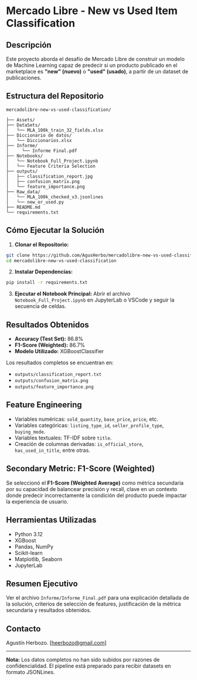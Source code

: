# Mercado Libre - New vs Used Item Classification

## Descripción

Este proyecto aborda el desafío de Mercado Libre de construir un modelo de Machine Learning capaz de predecir si un producto publicado en el marketplace es **"new" (nuevo)** o **"used" (usado)**, a partir de un dataset de publicaciones.

## Estructura del Repositorio

```
mercadolibre-new-vs-used-classification/

├── Assets/
├── DataSets/
│   └── MLA_100k_train_32_fields.xlsx
├── Diccionario de datos/
│   └── Diccionarios.xlsx
├── Informe/
│     └── Informe Final.pdf
├── Notebooks/
│   └── Notebook_Full_Project.ipynb
│   └── Feature Criteria Selection
├── outputs/
│   ├── classification_report.jpg
│   ├── confusion_matrix.png
│   └── feature_importance.png
├── Raw_data/
│   └── MLA_100k_checked_v3.jsonlines
│   └── new_or_used.py
├── README.md
└── requirements.txt
```

## Cómo Ejecutar la Solución

1. **Clonar el Repositorio:**

```bash
git clone https://github.com/AgusHerbo/mercadolibre-new-vs-used-classification.git
cd mercadolibre-new-vs-used-classification
```

2. **Instalar Dependencias:**

```bash
pip install -r requirements.txt
```

3. **Ejecutar el Notebook Principal:** Abrir el archivo `Notebook_Full_Project.ipynb` en JupyterLab o VSCode y seguir la secuencia de celdas.

## Resultados Obtenidos

* **Accuracy (Test Set):** 86.8%
* **F1-Score (Weighted):** 86.7%
* **Modelo Utilizado:** XGBoostClassifier

Los resultados completos se encuentran en:

* `outputs/classification_report.txt`
* `outputs/confusion_matrix.png`
* `outputs/feature_importance.png`

## Feature Engineering

* Variables numéricas: `sold_quantity`, `base_price`, `price`, etc.
* Variables categóricas: `listing_type_id`, `seller_profile_type`, `buying_mode`.
* Variables textuales: TF-IDF sobre `title`.
* Creación de columnas derivadas: `is_official_store`, `has_used_in_title`, entre otras.

## Secondary Metric: F1-Score (Weighted)

Se seleccionó el **F1-Score (Weighted Average)** como métrica secundaria por su capacidad de balancear precisión y recall, clave en un contexto donde predecir incorrectamente la condición del producto puede impactar la experiencia de usuario.

## Herramientas Utilizadas

* Python 3.12
* XGBoost
* Pandas, NumPy
* Scikit-learn
* Matplotlib, Seaborn
* JupyterLab

## Resumen Ejecutivo

Ver el archivo `Informe/Informe_Final.pdf` para una explicación detallada de la solución, criterios de selección de features, justificación de la métrica secundaria y resultados obtenidos.

## Contacto

Agustín Herbozo. \[heerbozo@gmail.com]

---

**Nota:** Los datos completos no han sido subidos por razones de confidencialidad. El pipeline está preparado para recibir datasets en formato JSONLines.
